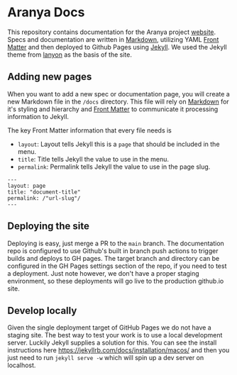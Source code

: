 # Aranya Docs

This repository contains documentation for the Aranya project [website](https://aranya-project.github.io/aranya-docs/). Specs and documentation are written in [Markdown](https://docs.github.com/en/get-started/writing-on-github/getting-started-with-writing-and-formatting-on-github/basic-writing-and-formatting-syntax), utilizing YAML [Front Matter](https://jekyllrb.com/docs/front-matter/) and then deployed to Github Pages using [Jekyll](https://jekyllrb.com/). We used the Jekyll theme from [lanyon](https://github.com/poole/lanyon) as the basis of the site.

## Adding new pages
When you want to add a new spec or documentation page, you will create a new Markdown file in the `/docs` directory. This file will rely on [Markdown](https://docs.github.com/en/get-started/writing-on-github/getting-started-with-writing-and-formatting-on-github/basic-writing-and-formatting-syntax) for it's styling and hierarchy and [Front Matter](https://jekyllrb.com/docs/front-matter/) to communicate it processing information to Jekyll.

The key Front Matter information that every file needs is
- `layout`: Layout tells Jekyll this is a `page` that should be included in the menu.
- `title`: Title tells Jekyll the value to use in the menu.
- `permalink`: Permalink tells Jekyll the value to use in the page slug.

```
---
layout: page
title: "document-title"
permalink: /"url-slug"/
---
```

## Deploying the site
Deploying is easy, just merge a PR to the `main` branch. The documentation repo is configured to use Github's built in branch push actions to trigger builds and deploys to GH pages. The target branch and directory can be configured in the GH Pages settings section of the repo, if you need to test a deployment. Just note however, we don't have a proper staging environment, so these deployments will go live to the production github.io site.

## Develop locally
Given the single deployment target of GitHub Pages we do not have a staging site. The best way to test your work is to use a local development server. Luckily Jekyll supplies a solution for this. You can see the install instructions here https://jekyllrb.com/docs/installation/macos/ and then you just need to run `jekyll serve -w` which will spin up a dev server on localhost.
